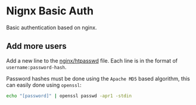 # Nignx Basic Auth

Basic authentication based on nginx.

## Add more users

Add a new line to the [nginx/htpasswd](nginx/htpasswd) file. Each line is in the format of `username:password-hash`.

Password hashes must be done using the `Apache MD5` based algorithm, this can easily done using `openssl`:

```bash
echo "[password]" | openssl passwd -apr1 -stdin
```

